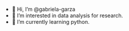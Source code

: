 - 👋 Hi, I’m @gabriela-garza
- 👀 I’m interested in data analysis for research.
- 🌱 I’m currently learning python.

<!---
gabriela-garza/gabriela-garza is a ✨ special ✨ repository because its `README.md` (this file) appears on your GitHub profile.
You can click the Preview link to take a look at your changes.
--->
